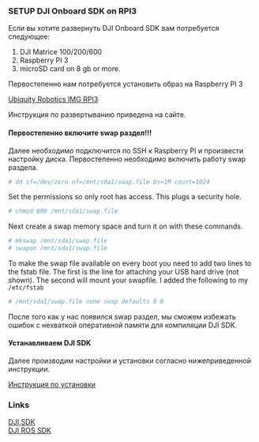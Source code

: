 ### SETUP DJI Onboard SDK on RPI3

Если вы хотите развернуть DJI Onboard SDK вам потребуется следующее:

1. DJI Matrice 100/200/600
2. Raspberry PI 3
3. microSD card on 8 gb or more.

Первостепенно нам потребуется установить образ на Raspberry PI 3

[Ubiquity Robotics IMG RPI3](https://downloads.ubiquityrobotics.com/pi.html) <br />

Инструкция по развертыванию приведена на сайте.

####  Первостепенно включите swap раздел!!!

Далее необходимо подключится по SSH к Raspberry PI и произвести настройку диска. Первостепенно необходимо включить работу swap раздела.

```bash
# dd if=/dev/zero of=/mnt/sda1/swap.file bs=1M count=1024
```

Set the permissions so only root has access. This plugs a security hole.

```bash
# chmod 600 /mnt/sda1/swap.file
```

Next create a swap memory space and turn it on with these commands.

```bash
# mkswap /mnt/sda1/swap.file
# swapon /mnt/sda1/swap.file
```

To make the swap file available on every boot you need to add two lines to the fstab file. The first is the line for attaching your USB hard drive (not shown). The second will mount your swapfile. I added the following to my `/etc/fstab`

```bash
# /mnt/sda1/swap.file none swap defaults 0 0
```
После того как у нас появился swap раздел, мы сможем избежать ошибок с нехваткой оперативной памяти для компиляции DJI SDK.

#### Устанавливаем DJI SDK

Далее производим настройки и установки согласно нижеприведенной инструкции.

[Инструкция по установки](http://wiki.ros.org/dji_sdk/Tutorials/Getting%20Started)




### Links
[DJI SDK](https://developer.dji.com/onboard-sdk/documentation/introduction/homepage.html) <br />
[DJI ROS SDK](http://wiki.ros.org/dji_sdk) <br />
